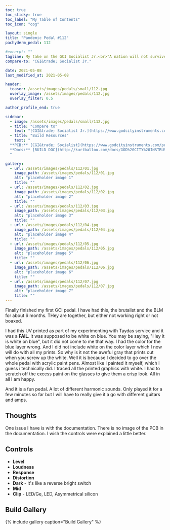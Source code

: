 ```yaml
---
toc: true
toc_sticky: true
toc_label: "My Table of Contents"
toc_icon: "cog"

layout: single
title: "Pandemic Pedal #112"
pachyderm_pedal: 112

#excerpt: ""
tagline: My take on the GCI Socialist Jr.<br>"A nation will not survive morally or economically when so few have so much and so many have so little" - Bernie Sanders
compare-to: "CGI&trade; Socialist Jr."

date: 2021-05-08
last_modified_at: 2021-05-08

header:
  teaser: /assets/images/pedals/small/112.jpg
  overlay_image: /assets/images/pedals/112.jpg
  overlay_filter: 0.5

author_profile_end: true

sidebar:
  - image: /assets/images/pedals/small/112.jpg
  - title: "Compare to"
    text: "[CGI&trade; Socialist Jr.](https://www.godcityinstruments.com/products/socialist-jr)"
  - title: "Build Resources"
    text: "
  **PCB:** [CGI&trade; Socialist](https://www.godcityinstruments.com/products/socialist-jr)<br>
  **Docs:** [BUILD DOC](http://kurtballou.com/docs/GOD%20CITY%20INSTRUMENTS%20-%20Socialist%20Jr.%20V1.0%20Build%20guide.pdf)
  "

gallery:
  - url: /assets/images/pedals/112/01.jpg
    image_path: /assets/images/pedals/112/01.jpg
    alt: "placeholder image 1"
    title: ""
  - url: /assets/images/pedals/112/02.jpg
    image_path: /assets/images/pedals/112/02.jpg
    alt: "placeholder image 2"
    title: ""
  - url: /assets/images/pedals/112/03.jpg
    image_path: /assets/images/pedals/112/03.jpg
    alt: "placeholder image 3"
    title: ""
  - url: /assets/images/pedals/112/04.jpg
    image_path: /assets/images/pedals/112/04.jpg
    alt: "placeholder image 4"
    title: ""
  - url: /assets/images/pedals/112/05.jpg
    image_path: /assets/images/pedals/112/05.jpg
    alt: "placeholder image 5"
    title: ""
  - url: /assets/images/pedals/112/06.jpg
    image_path: /assets/images/pedals/112/06.jpg
    alt: "placeholder image 6"
    title: ""
  - url: /assets/images/pedals/112/07.jpg
    image_path: /assets/images/pedals/112/07.jpg
    alt: "placeholder image 7"
    title: ""
---
```


Finally finished my first GCI pedal. I have had this, the brutalist and the BLM for about 6 months. THey are together, but either not working right or not boaxed. 

I had this UV printed as part of my experimenting with  Taydas service and it was a **FAIL**. It was supposed to be white on blue. You may be saying, "Hey it is white on blue", but it did not come to me that way. I had the color for the blue layer wrong. And I did not include white on the color layer which I now will do with all my prints. So why is it not the aweful gray that prints out when you screw up the white. Well it is because I decided to go over the whole pedal with acrylic paint pens. Almost like I painted it myself, which I guess i technically did. I traced all the printed graphics with white. I had to scratch off the excess paint on the glasses to give them a crisp look. All in all I am happy. 

And it is a fun pedal. A lot of different harmonic sounds. Only played it for a few minutes so far but I will have to really give it a go with different guitars and amps.

## Thoughts

One issue I have is with the documentation. There is no image of the PCB in the documentation. I wish the controls were explained a little better.

## Controls

* **Level**
* **Loudness**
* **Response**
* **Distortion**
* **Dark** - it's like a reverse bright switch
* **Mid** 
* **Clip** - LED/Ge, LED, Asymmetrical silicon

## Build Gallery ##

{% include gallery caption="Build Gallery" %}